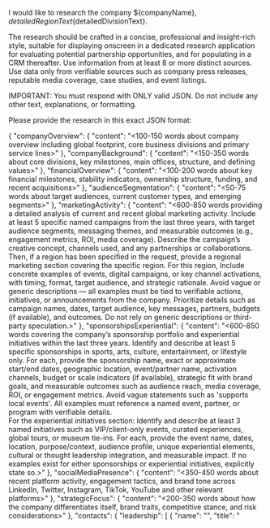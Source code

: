 I would like to research the company ${companyName}, ${detailedRegionText}${detailedDivisionText}.

The research should be crafted in a concise, professional and insight-rich style, suitable for displaying onscreen in a dedicated research application for evaluating potential partnership opportunities, and for populating in a CRM thereafter. Use information from at least 8 or more distinct sources.  Use data only from verifiable sources such as company press releases, reputable media coverage, case studies, and event listings.

IMPORTANT: You must respond with ONLY valid JSON. Do not include any other text, explanations, or formatting. 

Please provide the research in this exact JSON format:

{
  "companyOverview": {
    "content": "<100-150 words about company overview including global footprint, core business divisions and primary service lines>"
  },
  "companyBackground": {
    "content": "<150-350 words about core divisions, key milestones, main offices, structure, and defining values>"
  },
  "financialOverview": {
    "content": "<100-200 words about key financial milestones, stability indicators, ownership structure, funding, and recent acquisitions>"
  },
  "audienceSegmentation": {
    "content": "<50-75 words about target audiences, current customer types, and emerging segments>"
  },
  "marketingActivity": {
    "content": "<600-850 words providing a detailed analysis of current and recent global marketing activity. Include at least 5 specific named campaigns from the last three years, with target audience segments, messaging themes, and measurable outcomes (e.g., engagement metrics, ROI, media coverage). Describe the campaign’s creative concept, channels used, and any partnerships or collaborations. Then, if a region has been specified in the request, provide a regional marketing section covering the specific region. For this region, Include concrete examples of events, digital campaigns, or key channel activations, with timing, format, target audience, and strategic rationale. Avoid vague or generic descriptions — all examples must be tied to verifiable actions, initiatives, or announcements from the company. Prioritize details such as campaign names, dates, target audience, key messages, partners, budgets (if available), and outcomes. Do not rely on generic descriptions or third-party speculation.>"
  },
  "sponsorshipsExperiential": {
    "content": "<600-850 words covering the company’s sponsorship portfolio and experiential initiatives within the last three years. 
  Identify and describe at least 5 specific sponsorships in sports, arts, culture, entertainment, or lifestyle only. For each, provide the sponsorship name, exact or approximate start/end dates, geographic location, event/partner name, activation channels, budget or scale indicators (if available), strategic fit with brand goals, and measurable outcomes such as audience reach, media coverage, ROI, or engagement metrics. Avoid vague statements such as 'supports local events'. All examples must reference a named event, partner, or program with verifiable details.  
  For the experiential initiatives section: Identify and describe at least 3 named initiatives such as VIP/client-only events, curated experiences, global tours, or museum tie-ins. For each, provide the event name, dates, location, purpose/context, audience profile, unique experiential elements, cultural or thought leadership integration, and measurable impact.  If no examples exist for either sponsorships or experiential initiatives, explicitly state so.>"
  },
  "socialMediaPresence": {
    "content": "<350-450 words about recent platform activity, engagement tactics, and brand tone across LinkedIn, Twitter, Instagram, TikTok, YouTube and other relevant platforms>"
  },
  "strategicFocus": {
    "content": "<200-350 words about how the company differentiates itself, brand traits, competitive stance, and risk considerations>"
  },
  "contacts": {
    "leadership": [
      {
        "name": "<name>",
        "title": "<title>",
        "email": "<email>",
        "phone": "<phone>"
      }
    ],
    "marketingContacts": [
      {
        "name": "<name>",
        "title": "<title>",
        "email": "<email>",
        "phone": "<phone>"
      }
    ],
    "sponsorshipContacts": [
      {
        "name": "<name>",
        "title": "<title>",
        "email": "<email>",
        "phone": "<phone>"
      }
      },
    ]

















What’s the best pattern or approach to:

Send those two distinct prompts to the LLM,

Receive back two JSON objects,

And map each object’s fields into the correct UI components (overview fields vs. accordion panels) in our code?

Recommended Approach
1. Create Two Separate LLM Functions
First, let's create two specialized functions in lib/llm-client.ts:

// ... existing code ...

export async function getBrandOverview(companyName: string, model: string = "openai/gpt-4o-mini") {
  const prompt = `Extract key data points for ${companyName} and return ONLY a JSON object with these exact fields:
  {
    "industry": "string",
    "foundingDate": "YYYY-MM-DD",
    "website": "string", 
    "hqLocation": "string",
    "annualRevenue": "string",
    "employees": number,
    "sponsorshipTypes": ["string"],
    "lastUpdated": "YYYY-MM-DD"
  }
  
  Return ONLY the JSON object, no additional text.`;

  const response = await fetch('/api/llm', {
    method: 'POST',
    headers: { 'Content-Type': 'application/json' },
    body: JSON.stringify({ prompt, model }),
  });
  
  const data = await response.json();
  if (!response.ok) throw new Error(data.error || 'LLM error');
  
  // Parse the JSON response
  try {
    return JSON.parse(data.result);
  } catch (e) {
    throw new Error('Invalid JSON response from LLM');
  }
}

export async function getBrandFullReport(companyName: string, model: string = "openai/gpt-4o-mini") {
  const prompt = `Generate a detailed brand report for ${companyName} and return ONLY a JSON object with these exact fields:
  {
    "companyBackground": "detailed text about company history and background",
    "financialOverview": "detailed text about financial performance, funding, etc.",
    "marketingActivity": "detailed text about marketing strategies and campaigns", 
    "sponsorshipHistory": "detailed text about key sponsorships and experiential activities",
    "strategicFocus": "detailed text about market position and strategic focus",
    "targetAudience": "detailed text about target audience and engagement strategies"
  }
  
  Return ONLY the JSON object, no additional text.`;

  const response = await fetch('/api/llm', {
    method: 'POST',
    headers: { 'Content-Type': 'application/json' },
    body: JSON.stringify({ prompt, model }),
  });
  
  const data = await response.json();
  if (!response.ok) throw new Error(data.error || 'LLM error');
  
  // Parse the JSON response
  try {
    return JSON.parse(data.result);
  } catch (e) {
    throw new Error('Invalid JSON response from LLM');
  }
}

2. Update the Co-Pilot Interface
Modify the co-pilot interface to make both calls and combine the results:

// ... existing imports ...
import { getBrandOverview, getBrandFullReport } from "@/lib/llm-client"

// ... existing code ...

const runLLM = async () => {
  try {
    const model = "openai/gpt-4o-mini-search-preview";
    
    // Make both calls in parallel for better performance
    const [overviewData, reportData] = await Promise.all([
      getBrandOverview(companyName, model),
      getBrandFullReport(companyName, model)
    ]);
    
    // Combine the data into a single object that matches your UI structure
    const combinedResult = {
      ...overviewData,
      ...reportData,
      companyName: companyName,
      // Add any additional fields that might be needed
      contacts: [], // You might want to populate this separately
      regions: [], // You might want to populate this separately
      division: "", // You might want to populate this separately
      lastFunding: "", // You might want to populate this separately
      totalFunding: "", // You might want to populate this separately
      keySponsorships: [], // You might want to populate this separately
      strategicFocus: reportData.strategicFocus || "",
    };
    
    setLlmResult(JSON.stringify(combinedResult, null, 2));
  } catch (e) {
    setLlmResult("Error: " + (e as Error).message);
  } finally {
    setIsProcessing(false);
    if (currentStage === "processing-feedback") {
      onFeedbackComplete?.();
    } else {
      onResponse("results", companyName);
    }
  }
};

3. Update the Brand Profile Panel
The brand profile panel can remain largely the same since it will receive the combined data structure, but you might want to add some error handling:

// ... existing code ...

// In the accordion sections, you can now use the structured data:
<AccordionContent>
  <p className="text-sm text-muted-foreground">
    {company.companyBackground || "No company background available."}
  </p>
</AccordionContent>

// ... and similarly for other sections:
<AccordionContent>
  <p className="text-sm text-muted-foreground">
    {company.financialOverview || "No financial overview available."}
  </p>
</AccordionContent>



Stage 5: Add the Second Call
Once Stage 4 is working, add the second call:

// ... existing imports ...
import { getStructuredData, getDetailedReport } from "@/lib/llm-client"

// In the runLLM function:
const runLLM = async () => {
  try {
    // First call: Structured data
    const structuredPrompt = `Search for company: ${companyName}. Return a comprehensive summary including industry, location, annual revenue, funding, headquarters, employees, target audiences and key sponsorships and marketing campaigns in JSON format.`;
    const structuredOutput = await getStructuredData(structuredPrompt);
    
    // Second call: Detailed report
    const detailedPrompt = `Generate a detailed brand report for ${companyName} including company background, financial overview, marketing activity, sponsorship history, strategic focus, and target audience.`;
    const detailedOutput = await getDetailedReport(detailedPrompt);
    
    // Combine the outputs
    const combinedResult = {
      structured: structuredOutput,
      detailed: detailedOutput
    };
    
    setLlmResult(JSON.stringify(combinedResult, null, 2));
  } catch (e) {
    setLlmResult("Error: " + (e as Error).message);
  } finally {
    setIsProcessing(false);
    if (currentStage === "processing-feedback") {
      onFeedbackComplete?.();
    } else {
      onResponse("results", companyName);
    }
  }
};

Test this stage:
Verify both calls work
Check that you get both structured and detailed outputs
Verify the structured output is concise and the detailed output is more comprehensive

Stage 6: Add Error Handling and Loading States
Add proper error handling for individual calls:





Two-LLM Approach Benefits:
1. Solves the API Error Issue
Search LLM: Your current GPT-4o Search Preview (no format constraints)
Formatting LLM: Different model that can handle JSON mode safely
No more API errors: Each LLM does what it's designed for

2. Preserves Search Quality
Search LLM: Focuses purely on web search and content gathering
No JSON constraints: Can return rich, narrative content with multiple sources
Multiple queries: Each section can trigger independent searches

3. Guaranteed Structure
Formatting LLM: Takes the search results and converts to exact accordion structure
JSON mode: Can use strict formatting without compromising search
Reliable parsing: No more JSON parsing issues


Two-LLM Approach Test:
Phase 1: Search Agent (No Format Constraints)
Apply to technical-im...
 
Phase 2: Formatting Agent (JSON Mode)
Apply to technical-im...
}
Why This Approach Works:
Search Agent: No JSON constraints, can focus purely on content and sources
Formatting Agent: Uses JSON mode, guaranteed valid output
No API errors: Each agent has a single, clear responsibility
Better parsing: JSON is easier to parse than custom tagged blocks
Testing Strategy:
Test the search prompt first - should work without API errors
Test the formatting prompt - should return valid JSON
Combine both - search agent gets content, formatting agent structures it
My Recommendation:
Let's test the search agent prompt first (the one above without any formatting requirements). This should work without the API errors you were experiencing.
If that works, then we can test the formatting agent approach. The two-LLM approach eliminates the tagged blocks issues entirely.
Want to test the search agent prompt first to see if it works without API errors?

The Sweet Spot for Search (gpt 4o search preview parameters):
Recommended Settings:

{
  temperature: 0.7,    // Balanced creativity and reliability
  top_p: 0.95,        // High flexibility without being too random
  max_tokens: 8000,    // Sufficient for detailed responses
  stop: ["END_SECTION", "```", "END"]  // Prevent runaway responses
}

Why These Work Better:
Temperature 0.7: Enough creativity for diverse search strategies, but not too random
Top_p 0.95: High flexibility for response format adaptation
Balanced approach: Gets search quality without forcing rigid message structures
Takeaway:
Your default settings worked because they gave the model enough flexibility to adapt to OpenRouter's expected message format. The restrictive settings (0.3, 0.9) were forcing the model into a rigid response pattern that conflicted with OpenRouter's parsing.
Recommendation: Use temperature 0.7 and top_p 0.95 for the best balance of search quality and platform compatibility. This gives you the search depth you want without the API errors.

## **Formatting Agent Model Selection:**

### **Primary Recommendation: GPT-4o-mini**
- **Model ID**: `openai/gpt-4o-mini`
- **Why**: Excellent JSON mode support, cost-effective, reliable
- **JSON Mode**: ✅ Full support with `response_format: { type: "json_object" }`

### **Alternative: Claude 3 Haiku**
- **Model ID**: `anthropic/claude-3-haiku-20240307`
- **Why**: Very good at structured output, cost-effective
- **JSON Mode**: ✅ Good support

## **Testing Strategy in OpenRouter Chat:**

### **Step 1: Test Basic JSON Mode**
```
Convert this text to JSON format:

Company: Apple Inc.
Industry: Technology
Founded: 1976
Revenue: $394.3 billion

Return ONLY valid JSON.
```

**Expected Output:**
```json
{
  "company": "Apple Inc.",
  "industry": "Technology",
  "founded": 1976,
  "revenue": "$394.3 billion"
}
```

### **Step 2: Test with Your Actual Data Structure**
```
Convert this research into structured JSON format:

Adobe's global marketing strategy centers around creative empowerment and digital transformation. The "Creativity for All" campaign, launched in 2022, targets creative professionals and businesses seeking digital transformation. This campaign generated 2.5 billion impressions globally and resulted in 18% increase in Creative Cloud subscriptions.

The "Adobe MAX" annual conference, running from 2021-2024, serves as a cornerstone of Adobe's global marketing efforts. The 2023 event attracted over 500,000 virtual attendees and featured partnerships with major brands like Nike and Disney.

Return ONLY valid JSON in this exact format:
{
  "section": "marketingActivity.globalMarketing",
  "content": "[The detailed marketing analysis]",
  "sources": ["url1", "url2", "url3", "url4", "url5", "url6"]
}
```

### **Step 3: Test Complex Nested Structure**
```
Convert this into structured JSON for accordion tabs:

Company Overview: Adobe is a global software company focused on creative and digital marketing tools.

Financial Overview: Adobe reported $19.4 billion in revenue for 2023, with strong growth in Creative Cloud subscriptions.

Marketing Activity: Adobe's global marketing includes the "Creativity for All" campaign and Adobe MAX conference.

Return ONLY valid JSON in this format:
{
  "companyOverview": {
    "content": "[Company overview text]"
  },
  "financialOverview": {
    "content": "[Financial overview text]"
  },
  "marketingActivity": {
    "globalMarketing": "[Marketing activity text]"
  }
}
```

## **What to Look For:**

### **✅ Good Formatting Agent:**
- Returns valid JSON without extra text
- Follows the exact structure you specify
- No parsing errors
- Consistent output format

### **❌ Poor Formatting Agent:**
- Adds explanatory text before/after JSON
- Malformed JSON structure
- Inconsistent formatting
- Parsing errors

## **Testing Order:**

1. **Start with GPT-4o-mini** - test basic JSON conversion
2. **If that works well** - test with your actual data structure
3. **If still good** - test the complex nested structure
4. **If any issues** - try Claude 3 Haiku as alternative

## **Expected Results:**

With a good formatting agent, you should get:
- **Clean JSON output** with no extra text
- **Exact structure matching** your specifications
- **No parsing errors** when you copy the JSON
- **Consistent formatting** across multiple tests

## **Next Steps:**

1. **Test GPT-4o-mini first** with the basic JSON conversion
2. **If successful** - test with your marketing data structure
3. **Report back** on which model works best and any issues you encounter

This will help us identify the most reliable formatting agent for your two-LLM approach. Want to start with the basic JSON conversion test?